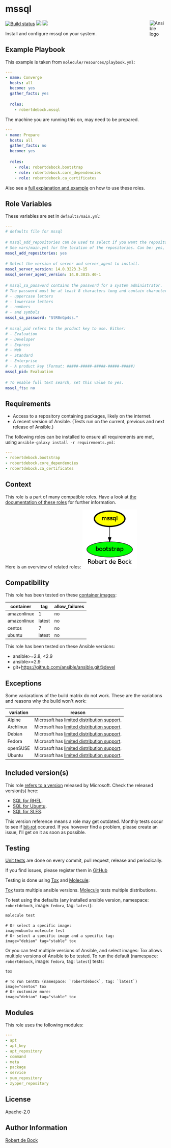 mssql
=========

<img src="https://docs.ansible.com/ansible-tower/3.2.4/html_ja/installandreference/_static/images/logo_invert.png" width="10%" height="10%" alt="Ansible logo" align="right"/>
<a href="https://travis-ci.org/robertdebock/ansible-role-mssql"> <img src="https://travis-ci.org/robertdebock/ansible-role-mssql.svg?branch=master" alt="Build status"/></a> <img src="https://img.shields.io/ansible/role/d/24094"/> <img src="https://img.shields.io/ansible/quality/24094"/>

Install and configure mssql on your system.

Example Playbook
----------------

This example is taken from `molecule/resources/playbook.yml`:
```yaml
---
- name: Converge
  hosts: all
  become: yes
  gather_facts: yes

  roles:
    - robertdebock.mssql
```

The machine you are running this on, may need to be prepared.
```yaml
---
- name: Prepare
  hosts: all
  gather_facts: no
  become: yes

  roles:
    - role: robertdebock.bootstrap
    - role: robertdebock.core_dependencies
    - role: robertdebock.ca_certificates
```

Also see a [full explanation and example](https://robertdebock.nl/how-to-use-these-roles.html) on how to use these roles.

Role Variables
--------------

These variables are set in `defaults/main.yml`:
```yaml
---
# defaults file for mssql

# mssql_add_repositories can be used to select if you want the repositories installed by this role.
# See vars/main.yml for the location of the repositories. Can be: yes, true or 1.
mssql_add_repositories: yes

# Select the version of server and server_agent to install.
mssql_server_version: 14.0.3223.3-15
mssql_server_agent_version: 14.0.3015.40-1

# mssql_sa_password contains the password for a system administrator.
# The password must be at least 8 characters long and contain characters from three of the following four sets:
# - uppercase letters
# - lowercase letters
# - numbers
# - and symbols
mssql_sa_password: "StR0nGp4ss."

# mssql_pid refers to the product key to use. Either:
# - Evaluation
# - Developer
# - Express
# - Web
# - Standard
# - Enterprise
# - A product key (Format: #####-#####-#####-#####-#####)
mssql_pid: Evaluation

# To enable full text search, set this value to yes.
mssql_fts: no
```

Requirements
------------

- Access to a repository containing packages, likely on the internet.
- A recent version of Ansible. (Tests run on the current, previous and next release of Ansible.)

The following roles can be installed to ensure all requirements are met, using `ansible-galaxy install -r requirements.yml`:

```yaml
---
- robertdebock.bootstrap
- robertdebock.core_dependencies
- robertdebock.ca_certificates

```

Context
-------

This role is a part of many compatible roles. Have a look at [the documentation of these roles](https://robertdebock.nl/) for further information.

Here is an overview of related roles:
![dependencies](https://raw.githubusercontent.com/robertdebock/drawings/artifacts/mssql.png "Dependency")


Compatibility
-------------

This role has been tested on these [container images](https://hub.docker.com/):

|container|tag|allow_failures|
|---------|---|--------------|
|amazonlinux|1|no|
|amazonlinux|latest|no|
|centos|7|no|
|ubuntu|latest|no|

This role has been tested on these Ansible versions:

- ansible>=2.8, <2.9
- ansible>=2.9
- git+https://github.com/ansible/ansible.git@devel

Exceptions
----------

Some variarations of the build matrix do not work. These are the variations and reasons why the build won't work:

| variation                 | reason                 |
|---------------------------|------------------------|
| Alpine | Microsoft has [limited distribution support](https://docs.microsoft.com/en-us/sql/linux/sql-server-linux-setup?view=sql-server-linux-2017). |
| Archlinux | Microsoft has [limited distribution support](https://docs.microsoft.com/en-us/sql/linux/sql-server-linux-setup?view=sql-server-linux-2017). |
| Debian | Microsoft has [limited distribution support](https://docs.microsoft.com/en-us/sql/linux/sql-server-linux-setup?view=sql-server-linux-2017). |
| Fedora | Microsoft has [limited distribution support](https://docs.microsoft.com/en-us/sql/linux/sql-server-linux-setup?view=sql-server-linux-2017). |
| openSUSE | Microsoft has [limited distribution support](https://docs.microsoft.com/en-us/sql/linux/sql-server-linux-setup?view=sql-server-linux-2017). |
| Ubuntu | Microsoft has [limited distribution support](https://docs.microsoft.com/en-us/sql/linux/sql-server-linux-setup?view=sql-server-linux-2017). |

Included version(s)
-------------------

This role [refers to a version](https://github.com/robertdebock/ansible-role-mssql/blob/master/defaults/main.yml) released by Microsoft. Check the released version(s) here:
- [SQL for RHEL](https://packages.microsoft.com/rhel/7/mssql-server-2017/).
- [SQL for Ubuntu](https://packages.microsoft.com/ubuntu/16.04/mssql-server-2017/pool/main/m/mssql-server/).
- [SQL for SLES](https://packages.microsoft.com/sles/12/mssql-server-2017/).

This version reference means a role may get outdated. Monthly tests occur to see if [bit-rot](https://en.wikipedia.org/wiki/Software_rot) occured. If you however find a problem, please create an issue, I'll get on it as soon as possible.

Testing
-------

[Unit tests](https://travis-ci.org/robertdebock/ansible-role-mssql) are done on every commit, pull request, release and periodically.

If you find issues, please register them in [GitHub](https://github.com/robertdebock/ansible-role-mssql/issues)

Testing is done using [Tox](https://tox.readthedocs.io/en/latest/) and [Molecule](https://github.com/ansible/molecule):

[Tox](https://tox.readthedocs.io/en/latest/) tests multiple ansible versions.
[Molecule](https://github.com/ansible/molecule) tests multiple distributions.

To test using the defaults (any installed ansible version, namespace: `robertdebock`, image: `fedora`, tag: `latest`):

```
molecule test

# Or select a specific image:
image=ubuntu molecule test
# Or select a specific image and a specific tag:
image="debian" tag="stable" tox
```

Or you can test multiple versions of Ansible, and select images:
Tox allows multiple versions of Ansible to be tested. To run the default (namespace: `robertdebock`, image: `fedora`, tag: `latest`) tests:

```
tox

# To run CentOS (namespace: `robertdebock`, tag: `latest`)
image="centos" tox
# Or customize more:
image="debian" tag="stable" tox
```

Modules
-------

This role uses the following modules:
```yaml
---
- apt
- apt_key
- apt_repository
- command
- meta
- package
- service
- yum_repository
- zypper_repository
```

License
-------

Apache-2.0


Author Information
------------------

[Robert de Bock](https://robertdebock.nl/)
